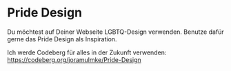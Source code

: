 <h1>Pride Design</h1>

Du möchtest auf Deiner Webseite LGBTQ-Design verwenden. Benutze dafür gerne das Pride Design als Inspiration.

Ich werde Codeberg für alles in der Zukunft verwenden: https://codeberg.org/joramulmke/Pride-Design
